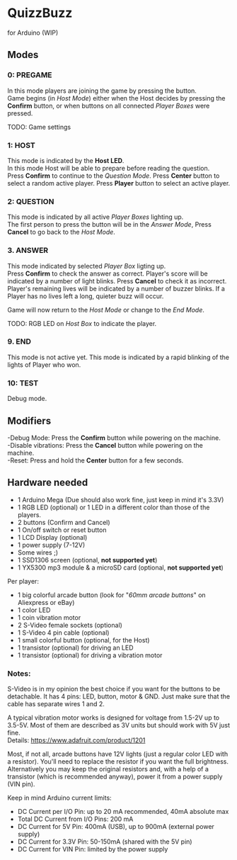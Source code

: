 # QuizzBuzz
for Arduino (WIP)

## Modes

### 0: PREGAME
In this mode players are joining the game by pressing the button.  
Game begins (in _Host Mode_) either when the Host decides by pressing the **Confirm** button, or when buttons on all connected _Player Boxes_ were pressed.

TODO: Game settings

### 1: HOST
This mode is indicated by the **Host LED**.  
In this mode Host will be able to prepare before reading the question.  
Press **Confirm** to continue to the _Question Mode_.
Press **Center** button to select a random active player.
Press **Player** button to select an active player.

### 2: QUESTION
This mode is indicated by all active _Player Boxes_ lighting up.  
The first person to press the button will be in the _Answer Mode_,
Press **Cancel** to go back to the _Host Mode_.

### 3. ANSWER
This mode indicated by selected _Player Box_ ligting up.  
Press **Confirm** to check the answer as correct. Player's score will be indicated by a number of light blinks.
Press **Cancel** to check it as incorrect. Player's remaining lives will be indicated by a number of buzzer blinks. If a Player has no lives left a long, quieter buzz will occur.

Game will now return to the _Host Mode_ or change to the _End Mode_.

TODO: RGB LED on _Host Box_ to indicate the player.

### 9. END
This mode is not active yet.
This mode is indicated by a rapid blinking of the lights of Player who won.

### 10: TEST
Debug mode.

## Modifiers
-Debug Mode: Press the **Confirm** button while powering on the machine.  
-Disable vibrations: Press the **Cancel** button while powering on the machine.  
-Reset: Press and hold the **Center** button for a few seconds.

## Hardware needed 
- 1 Arduino Mega (Due should also work fine, just keep in mind it's 3.3V)
- 1 RGB LED (optional) or 1 LED in a different color than those of the players.
- 2 buttons (Confirm and Cancel)
- 1 On/off switch or reset button
- 1 LCD Display (optional)
- 1 power supply (7-12V)
- Some wires ;)
- 1 SSD1306 screen (optional, **not supported yet**)
- 1 YX5300 mp3 module & a microSD card (optional, **not supported yet**)

Per player:
- 1 big colorful arcade button (look for "_60mm arcade buttons_" on Aliexpress or eBay)
- 1 color LED 
- 1 coin vibration motor 
- 2 S-Video female sockets (optional)
- 1 S-Video 4 pin cable (optional)
- 1 small colorful button (optional, for the Host)
- 1 transistor (optional) for driving an LED
- 1 transistor (optional) for driving a vibration motor

### Notes:
S-Video is in my opinion the best choice if you want for the buttons to be detachable. It has 4 pins: LED, button, motor & GND. Just make sure that the cable has separate wires 1 and 2.

A typical vibration motor works is designed for voltage from 1.5-2V up to 3.5-5V. Most of them are described as 3V units but should work with 5V just fine.  
Details: https://www.adafruit.com/product/1201  

Most, if not all, arcade buttons have 12V lights (just a regular color LED with a resistor). You'll need to replace the resistor if you want the full brightness. Alternatively you may keep the original resistors and, with a help of a transistor (which is recommended anyway), power it from a power supply (VIN pin).  

Keep in mind Arduino current limits:
- DC Current per I/O Pin:  up to 20 mA recommended, 40mA absolute max 
- Total DC Current from I/O Pins: 200 mA
- DC Current for 5V Pin:   400mA (USB), up to 900mA (external power supply)
- DC Current for 3.3V Pin: 50-150mA (shared with the 5V pin)
- DC Current for VIN Pin: limited by the power supply
